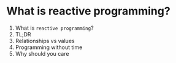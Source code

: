 # What is reactive programming?

1. What is `reactive programming`?
  1. TL;DR
  1. Relationships vs values
  1. Programming without time
  1. Why should you care
